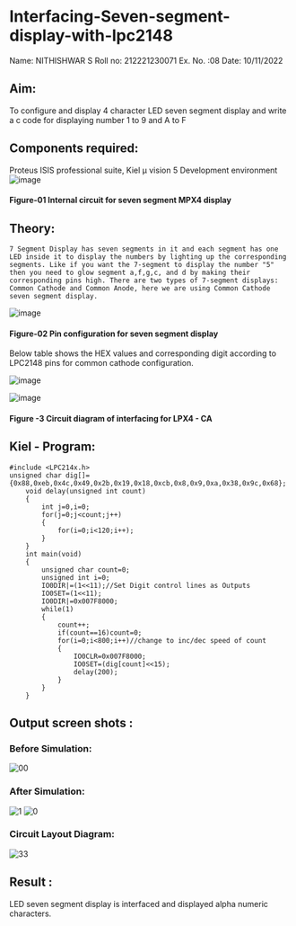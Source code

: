 # Interfacing-Seven-segment-display-with-lpc2148

Name:	NITHISHWAR S
Roll no: 212221230071 
Ex. No. :08
Date: 10/11/2022
 

## Aim: 
To configure and display 4 character LED seven segment display and write a c code for displaying number 1 to 9 and A to F 
## Components required: 
Proteus ISIS professional suite, Kiel μ vision 5 Development environment 
 ![image](https://user-images.githubusercontent.com/36288975/201021692-efa39349-1a3c-4737-aadc-1843b954c78d.png)
#### Figure-01 Internal circuit for seven segment MPX4 display



## Theory: 
	7 Segment Display has seven segments in it and each segment has one LED inside it to display the numbers by lighting up the corresponding segments. Like if you want the 7-segment to display the number "5" then you need to glow segment a,f,g,c, and d by making their corresponding pins high. There are two types of 7-segment displays: Common Cathode and Common Anode, here we are using Common Cathode seven segment display.
   ![image](https://user-images.githubusercontent.com/36288975/201021740-565b47cd-26d8-4e54-a092-eef7a0a85278.png)
#### Figure-02 Pin configuration for seven segment display  

Below table shows the HEX values and corresponding digit according to LPC2148 pins for common cathode configuration.

![image](https://user-images.githubusercontent.com/94164665/201395354-8b286e2e-6c43-48d6-8880-2cc7f17033f9.png) 

![image](https://user-images.githubusercontent.com/36288975/201021930-7efe2b15-b0de-4d52-b87d-329fe6b91c89.png)
#### Figure -3 Circuit diagram of interfacing for LPX4 - CA

## Kiel - Program:
```
#include <LPC214x.h>
unsigned char dig[]={0x88,0xeb,0x4c,0x49,0x2b,0x19,0x18,0xcb,0x8,0x9,0xa,0x38,0x9c,0x68};
	void delay(unsigned int count)
	{
		int j=0,i=0;
		for(j=0;j<count;j++)
		{
			for(i=0;i<120;i++);
		}
	}
	int main(void)
	{
		unsigned char count=0;
		unsigned int i=0;
		IO0DIR|=(1<<11);//Set Digit control lines as Outputs
		IO0SET=(1<<11);
		IO0DIR|=0x007F8000;
		while(1)
		{
			count++;
			if(count==16)count=0;
			for(i=0;i<800;i++)//change to inc/dec speed of count
			{
				IO0CLR=0x007F8000;
				IO0SET=(dig[count]<<15);
				delay(200);
			}
		}
	}
```
##  Output screen shots :
### Before Simulation:
![00](https://user-images.githubusercontent.com/94164665/201395924-d6d2745f-1fd1-4904-81de-391357e27dea.jpg)

### After Simulation:
![1](https://user-images.githubusercontent.com/94164665/201395955-ed4bdb54-5c84-46ae-b2aa-4a6ec4b07f45.jpg)
![0](https://user-images.githubusercontent.com/94164665/201395985-ef6b5026-1cfb-47d0-8cde-4b3f69664b39.jpg)
### Circuit Layout Diagram:
![33](https://user-images.githubusercontent.com/94164665/201396039-0b231c64-a713-411d-9c06-b51fb396754f.jpg)


## Result :
LED seven segment display is interfaced and displayed alpha numeric characters.

